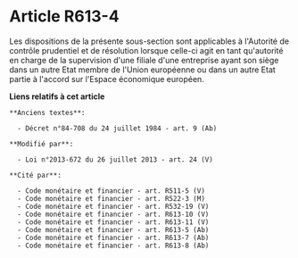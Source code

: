 # Article R613-4

Les dispositions de la présente sous-section sont applicables à l'Autorité de contrôle prudentiel et de résolution lorsque
celle-ci agit en tant qu'autorité en charge de la supervision d'une filiale d'une entreprise ayant son siège dans un autre
Etat membre de l'Union européenne ou dans un autre Etat partie à l'accord sur l'Espace économique européen.

**Liens relatifs à cet article**

	**Anciens textes**:

	  - Décret n°84-708 du 24 juillet 1984 - art. 9 (Ab)

	**Modifié par**:

	  - Loi n°2013-672 du 26 juillet 2013 - art. 24 (V)

	**Cité par**:

	  - Code monétaire et financier - art. R511-5 (V)
	  - Code monétaire et financier - art. R522-3 (M)
	  - Code monétaire et financier - art. R532-19 (V)
	  - Code monétaire et financier - art. R613-10 (V)
	  - Code monétaire et financier - art. R613-11 (V)
	  - Code monétaire et financier - art. R613-5 (Ab)
	  - Code monétaire et financier - art. R613-7 (Ab)
	  - Code monétaire et financier - art. R613-8 (Ab)
